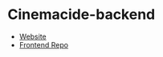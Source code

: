# Cinemacide-backend
* [Website](https://cinemacide-mern.web.app/)
* [Frontend Repo](https://github.com/UrsusAquaticus/Cinemacide-frontend)
